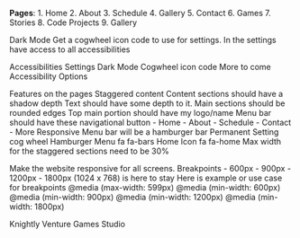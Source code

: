 **Pages**:
	1. Home
	2. About
	3. Schedule
	4. Gallery
	5. Contact
	6. Games
	7. Stories
	8. Code Projects
	9. Gallery

Dark Mode
	Get a cogwheel icon code to use for settings.
	In the settings have access to all accessibilities

Accessibilities Settings
	Dark Mode
		Cogwheel icon code
	More to come Accessibility Options

Features on the pages
	Staggered content
	Content sections should have a shadow depth
	Text should have some depth to it.
	Main sections should be rounded edges
	Top main portion should have my logo/name
	Menu bar should have these navigational button
		- Home
		- About
		- Schedule
		- Contact
		- More
	Responsive Menu bar will be a hamburger bar
	Permanent Setting cog wheel
		<link rel="stylesheet" href="https://cdnjs.cloudflare.com/ajax/libs/font-awesome/4.7.0/css/font-awesome.min.css">
	Hamburger Menu fa fa-bars
	Home Icon fa fa-home
	Max width for the staggered sections need to be 30%
	

Make the website responsive for all screens.
	Breakpoints
		- 600px
		- 900px
		- 1200px
		- 1800px
		(1024 x 768) is here to stay
		Here is example or use case for breakpoints
			@media (max-width: 599px)
			@media (min-width: 600px)
			@media (min-width: 900px)
			@media (min-width: 1200px)
			@media (min-width: 1800px)

Knightly Venture Games Studio